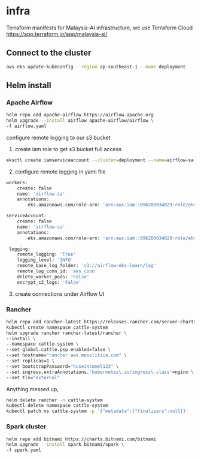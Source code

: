 # infra

Terraform manifests for Malaysia-AI infrastructure, we use Terraform Cloud https://app.terraform.io/app/malaysia-ai/

## Connect to the cluster

```bash
aws eks update-kubeconfig --region ap-southeast-1 --name deployment
```

## Helm install

### Apache Airflow

```bash
helm repo add apache-airflow https://airflow.apache.org
helm upgrade --install airflow apache-airflow/airflow \
-f airflow.yaml
```

configure remote logging to our s3 bucket
1. create iam role to get s3 bucket full access 
```bash
eksctl create iamserviceaccount --cluster=deployment --name=airflow-sa --namespace=default --attach-policy-arn=arn:aws:iam::aws:policy/AmazonS3FullAccess --approve
```

2. configure remote logging in yaml file
```bash
workers:
    create: false
    name: 'airflow-sa'
    annotations:
        eks.amazonaws.com/role-arn: 'arn:aws:iam::896280034829:role/eksctl-deployment-addon-iamserviceaccount-de-Role1-DU6JB1S0FU1J'
```
```bash
serviceAccount:
    create: false
    name: 'airflow-sa'
    annotations:
        eks.amazonaws.com/role-arn: 'arn:aws:iam::896280034829:role/eksctl-deployment-addon-iamserviceaccount-de-Role1-DU6JB1S0FU1J'
```

```bash
 logging:
    remote_logging: 'True'
    logging_level: 'INFO'
    remote_base_log_folder: 's3://airflow-eks-learn/log'
    remote_log_conn_id: 'aws_conn'
    delete_worker_pods: 'False'
    encrypt_s3_logs: 'False'
```

3. create connections under Airflow UI 


### Rancher

```bash
helm repo add rancher-latest https://releases.rancher.com/server-charts/latest
kubectl create namespace cattle-system
helm upgrade rancher rancher-latest/rancher \
--install \
--namespace cattle-system \
--set global.cattle.psp.enabled=false \
--set hostname="rancher.aws.mesolitica.com" \
--set replicas=1 \
--set bootstrapPassword="huseincomel123" \
--set ingress.extraAnnotations.'kubernetes\.io/ingress\.class'=nginx \
--set tls="external"
```

Anything messed up,

```bash
helm delete rancher -n cattle-system
kubectl delete namespace cattle-system
kubectl patch ns cattle-system -p '{"metadata":{"finalizers":null}}'
```

### Spark cluster

```bash
helm repo add bitnami https://charts.bitnami.com/bitnami
helm upgrade --install spark bitnami/spark \
-f spark.yaml
```